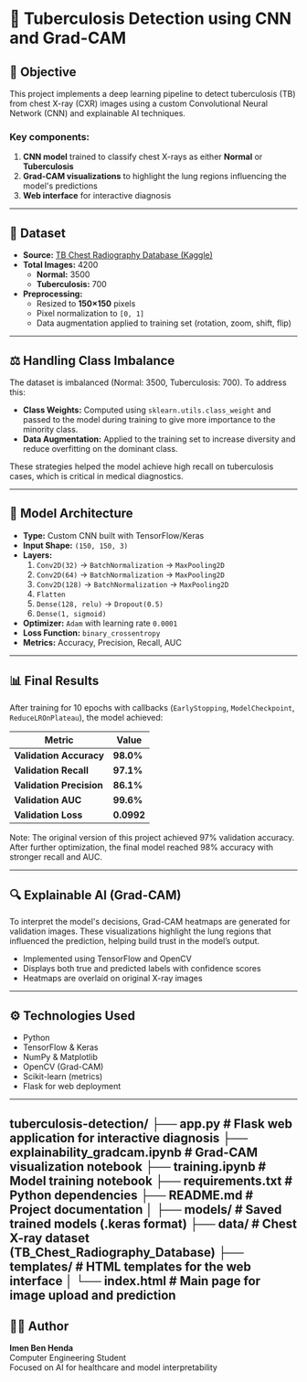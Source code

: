 # 🧠 Tuberculosis Detection using CNN and Grad-CAM

## 🎯 Objective
This project implements a deep learning pipeline to detect tuberculosis (TB) from chest X-ray (CXR) images using a custom Convolutional Neural Network (CNN) and explainable AI techniques.

### Key components:
1. **CNN model** trained to classify chest X-rays as either **Normal** or **Tuberculosis**
2. **Grad-CAM visualizations** to highlight the lung regions influencing the model's predictions
3. **Web interface** for interactive diagnosis 

---

## 📁 Dataset
- **Source:** [TB Chest Radiography Database (Kaggle)](https://www.kaggle.com/datasets/tawsifurrahman/tuberculosis-tb-chest-xray-dataset)
- **Total Images:** 4200
  - **Normal:** 3500
  - **Tuberculosis:** 700
- **Preprocessing:**
  - Resized to **150×150** pixels
  - Pixel normalization to `[0, 1]`
  - Data augmentation applied to training set (rotation, zoom, shift, flip)

---

## ⚖️ Handling Class Imbalance
The dataset is imbalanced (Normal: 3500, Tuberculosis: 700). To address this:

- **Class Weights:** Computed using `sklearn.utils.class_weight` and passed to the model during training to give more importance to the minority class.
- **Data Augmentation:** Applied to the training set to increase diversity and reduce overfitting on the dominant class.

These strategies helped the model achieve high recall on tuberculosis cases, which is critical in medical diagnostics.

---

## 🧱 Model Architecture
- **Type:** Custom CNN built with TensorFlow/Keras
- **Input Shape:** `(150, 150, 3)`
- **Layers:**
  1. `Conv2D(32)` → `BatchNormalization` → `MaxPooling2D`
  2. `Conv2D(64)` → `BatchNormalization` → `MaxPooling2D`
  3. `Conv2D(128)` → `BatchNormalization` → `MaxPooling2D`
  4. `Flatten`
  5. `Dense(128, relu)` → `Dropout(0.5)`
  6. `Dense(1, sigmoid)`
- **Optimizer:** `Adam` with learning rate `0.0001`
- **Loss Function:** `binary_crossentropy`
- **Metrics:** Accuracy, Precision, Recall, AUC

---

## 📊 Final Results
After training for 10 epochs with callbacks (`EarlyStopping`, `ModelCheckpoint`, `ReduceLROnPlateau`), the model achieved:

| Metric               | Value     |
|----------------------|-----------|
| **Validation Accuracy** | **98.0%** |
| **Validation Recall**   | **97.1%** |
| **Validation Precision**| **86.1%** |
| **Validation AUC**      | **99.6%** |
| **Validation Loss**     | **0.0992** |

Note: The original version of this project achieved 97% validation accuracy. After further optimization, the final model reached 98% accuracy with stronger recall and AUC.

---

## 🔍 Explainable AI (Grad-CAM)
To interpret the model's decisions, Grad-CAM heatmaps are generated for validation images. These visualizations highlight the lung regions that influenced the prediction, helping build trust in the model’s output.

- Implemented using TensorFlow and OpenCV
- Displays both true and predicted labels with confidence scores
- Heatmaps are overlaid on original X-ray images

---

## ⚙️ Technologies Used
- Python
- TensorFlow & Keras
- NumPy & Matplotlib
- OpenCV (Grad-CAM)
- Scikit-learn (metrics)
- Flask for web deployment

---

tuberculosis-detection/
├── app.py                          # Flask web application for interactive diagnosis
├── explainability_gradcam.ipynb   # Grad-CAM visualization notebook
├── training.ipynb                 # Model training notebook
├── requirements.txt               # Python dependencies
├── README.md                      # Project documentation
│
├── models/                        # Saved trained models (.keras format)
├── data/                          # Chest X-ray dataset (TB_Chest_Radiography_Database)
├── templates/                     # HTML templates for the web interface
│   └── index.html                 # Main page for image upload and prediction
---

## 👩‍💻 Author
**Imen Ben Henda**  
Computer Engineering Student  
Focused on AI for healthcare and model interpretability
